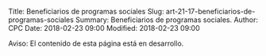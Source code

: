Title: Beneficiarios de programas sociales
Slug: art-21-17-beneficiarios-de-programas-sociales
Summary: Beneficiarios de programas sociales.
Author: CPC
Date: 2018-02-23 09:00
Modified: 2018-02-23 09:00


<div class="alert alert-info" role="alert">Aviso: El contenido de esta página está en desarrollo.</div>
